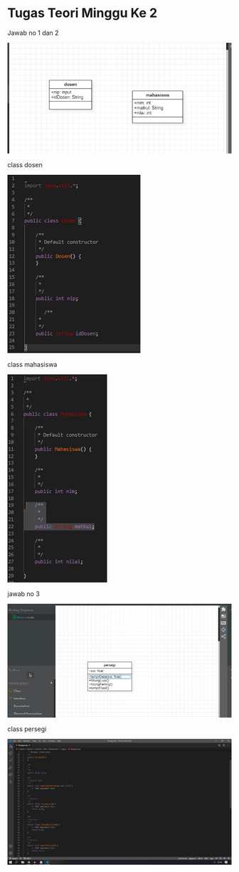 # Tugas Teori Minggu Ke 2

Jawab no 1 dan 2 

<img src="img/1.jpg"/>

class dosen

<img src="img/dosen.jpg"/>

class mahasiswa

<img src="img/mhs.jpg">

jawab no 3

<img src="img/2.jpg"/>


class persegi

<img src="img/classpersegi.jpg">
